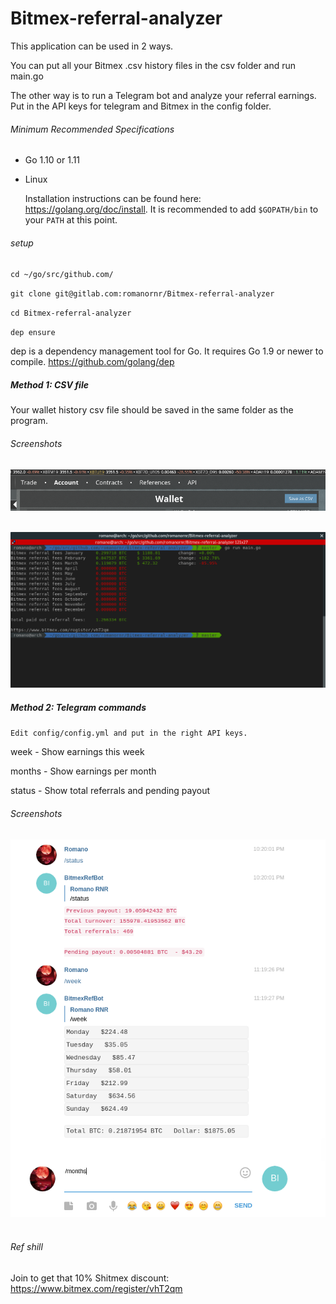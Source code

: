 # Bitmex-referral-analyzer

This application can be used in 2 ways.

You can put all your Bitmex .csv history files in the csv folder and run main.go

The other way is to run a Telegram bot and analyze your referral earnings.
Put in the API keys for telegram and Bitmex in the config folder.
###### Minimum Recommended Specifications

- Go 1.10 or 1.11
* Linux


  Installation instructions can be found here: https://golang.org/doc/install.
  It is recommended to add `$GOPATH/bin` to your `PATH` at this point.

###### setup
``cd ~/go/src/github.com/``

``git clone git@gitlab.com:romanornr/Bitmex-referral-analyzer``

``cd Bitmex-referral-analyzer``

``dep ensure`` 


dep is a dependency management tool for Go. It requires Go 1.9 or newer to compile.
https://github.com/golang/dep

##### Method 1: CSV file
Your wallet history csv file should be saved in the same folder as the program.

###### Screenshots
![alt text](https://github.com/romanornr/Bitmex-referral-analyzer/blob/master/screenshots/save-as-csv.png?raw=true)
<br><br>


![alt text](https://github.com/romanornr/Bitmex-referral-analyzer/blob/master/screenshots/screenshot.png?raw=true)

##### Method 2: Telegram commands

``Edit config/config.yml and put in the right API keys.``

week - Show earnings this week

months - Show earnings per month

status - Show total referrals and pending payout

###### Screenshots
![alt text](https://github.com/romanornr/Bitmex-referral-analyzer/blob/master/screenshots/telegram.png?raw=true)
<br><br>

###### Ref shill
Join to get that 10% Shitmex discount: https://www.bitmex.com/register/vhT2qm


